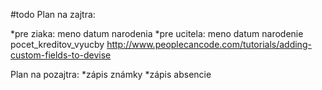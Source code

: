 #todo 
Plan na zajtra:

*pre ziaka: meno datum narodenia
*pre ucitela: meno datum narodenie pocet_kreditov_vyucby
http://www.peoplecancode.com/tutorials/adding-custom-fields-to-devise

Plan na pozajtra:
*zápis známky
*zápis absencie